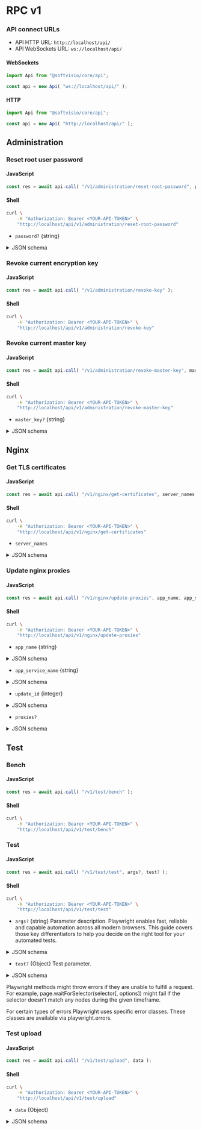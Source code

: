 # RPC v1

### API connect URLs

- API HTTP URL: `http://localhost/api/`
- API WebSockets URL: `ws://localhost/api/`

<!-- tabs:start -->

#### **WebSockets**

```javascript
import Api from "@softvisio/core/api";

const api = new Api( "ws://localhost/api/" );
```

#### **HTTP**

```javascript
import Api from "@softvisio/core/api";

const api = new Api( "http://localhost/api/" );
```

<!-- tabs:end -->

## Administration

### Reset root user password

<!-- tabs:start -->

#### **JavaScript**

```javascript
const res = await api.call( "/v1/administration/reset-root-password", password? );
```

#### **Shell**

```sh
curl \
    -H "Authorization: Bearer <YOUR-API-TOKEN>" \
    "http://localhost/api/v1/administration/reset-root-password"
```

<!-- tabs:end -->

- `password?` {string}

<details>
    <summary>JSON schema</summary>

<!-- tabs:start -->

#### **JSON**

```json
{
    "type": "string"
}
```

#### **YAML**

```yaml
type: string
```

<!-- tabs:end -->

</details>

### Revoke current encryption key

<!-- tabs:start -->

#### **JavaScript**

```javascript
const res = await api.call( "/v1/administration/revoke-key" );
```

#### **Shell**

```sh
curl \
    -H "Authorization: Bearer <YOUR-API-TOKEN>" \
    "http://localhost/api/v1/administration/revoke-key"
```

<!-- tabs:end -->

### Revoke current master key

<!-- tabs:start -->

#### **JavaScript**

```javascript
const res = await api.call( "/v1/administration/revoke-master-key", master_key? );
```

#### **Shell**

```sh
curl \
    -H "Authorization: Bearer <YOUR-API-TOKEN>" \
    "http://localhost/api/v1/administration/revoke-master-key"
```

<!-- tabs:end -->

- `master_key?` {string}

<details>
    <summary>JSON schema</summary>

<!-- tabs:start -->

#### **JSON**

```json
{
    "type": "string"
}
```

#### **YAML**

```yaml
type: string
```

<!-- tabs:end -->

</details>

## Nginx

### Get TLS certificates

<!-- tabs:start -->

#### **JavaScript**

```javascript
const res = await api.call( "/v1/nginx/get-certificates", server_names );
```

#### **Shell**

```sh
curl \
    -H "Authorization: Bearer <YOUR-API-TOKEN>" \
    "http://localhost/api/v1/nginx/get-certificates"
```

<!-- tabs:end -->

- `server_names`

<details>
    <summary>JSON schema</summary>

<!-- tabs:start -->

#### **JSON**

```json
{
    "anyOf": [
        {
            "type": "string",
            "format": "nginx-server-name"
        },
        {
            "type": "array",
            "items": {
                "type": "string",
                "format": "nginx-server-name"
            },
            "minItems": 1,
            "uniqueItems": true
        }
    ]
}
```

#### **YAML**

```yaml
anyOf:
  - type: string
    format: nginx-server-name
  - type: array
    items:
      type: string
      format: nginx-server-name
    minItems: 1
    uniqueItems: true
```

<!-- tabs:end -->

</details>

### Update nginx proxies

<!-- tabs:start -->

#### **JavaScript**

```javascript
const res = await api.call( "/v1/nginx/update-proxies", app_name, app_service_name, update_id, proxies? );
```

#### **Shell**

```sh
curl \
    -H "Authorization: Bearer <YOUR-API-TOKEN>" \
    "http://localhost/api/v1/nginx/update-proxies"
```

<!-- tabs:end -->

- `app_name` {string}

<details>
    <summary>JSON schema</summary>

<!-- tabs:start -->

#### **JSON**

```json
{
    "type": "string",
    "format": "kebab-case"
}
```

#### **YAML**

```yaml
type: string
format: kebab-case
```

<!-- tabs:end -->

</details>

- `app_service_name` {string}

<details>
    <summary>JSON schema</summary>

<!-- tabs:start -->

#### **JSON**

```json
{
    "type": "string",
    "format": "kebab-case"
}
```

#### **YAML**

```yaml
type: string
format: kebab-case
```

<!-- tabs:end -->

</details>

- `update_id` {integer}

<details>
    <summary>JSON schema</summary>

<!-- tabs:start -->

#### **JSON**

```json
{
    "type": "integer"
}
```

#### **YAML**

```yaml
type: integer
```

<!-- tabs:end -->

</details>

- `proxies?`

<details>
    <summary>JSON schema</summary>

<!-- tabs:start -->

#### **JSON**

```json
{
    "anyOf": [
        {
            "type": "null"
        },
        {
            "type": "object",
            "propertyNames": {
                "type": "string",
                "format": "kebab-case"
            },
            "additionalProperties": {
                "type": "object",
                "properties": {
                    "upstreamPort": {
                        "type": "integer",
                        "format": "ip-port"
                    },
                    "upstreamProxyProtocol": {
                        "type": "boolean"
                    },
                    "serverNames": {
                        "anyOf": [
                            {
                                "type": "null"
                            },
                            {
                                "type": "string",
                                "format": "nginx-server-name"
                            },
                            {
                                "type": "array",
                                "items": {
                                    "type": "string",
                                    "format": "nginx-server-name"
                                },
                                "uniqueItems": true
                            }
                        ]
                    },
                    "servers": {
                        "type": "array",
                        "minItems": 1,
                        "items": {
                            "type": "object",
                            "properties": {
                                "port": {
                                    "type": "integer",
                                    "format": "ip-port"
                                },
                                "type": {
                                    "enum": [
                                        "http",
                                        "tcp",
                                        "udp"
                                    ]
                                },
                                "proxyProtocol": {
                                    "type": "boolean"
                                },
                                "ssl": {
                                    "type": "boolean"
                                },
                                "maxBodySize": {
                                    "type": "string",
                                    "format": "digital-size"
                                },
                                "cacheEnabled": {
                                    "type": "boolean"
                                },
                                "cacheBypass": {
                                    "type": "boolean"
                                },
                                "httpsRedirectPort": {
                                    "anyOf": [
                                        {
                                            "type": "null"
                                        },
                                        {
                                            "type": "integer",
                                            "format": "ip-port"
                                        }
                                    ]
                                },
                                "hstsMaxAge": {
                                    "anyOf": [
                                        {
                                            "type": "null"
                                        },
                                        {
                                            "type": "string",
                                            "format": "interval"
                                        }
                                    ]
                                },
                                "hstsSubdomains": {
                                    "type": "boolean"
                                }
                            },
                            "additionalProperties": false,
                            "required": [
                                "port"
                            ]
                        }
                    }
                },
                "additionalProperties": false,
                "required": [
                    "upstreamPort",
                    "servers"
                ]
            }
        }
    ]
}
```

#### **YAML**

```yaml
anyOf:
  - type: "null"
  - type: object
    propertyNames:
      type: string
      format: kebab-case
    additionalProperties:
      type: object
      properties:
        upstreamPort:
          type: integer
          format: ip-port
        upstreamProxyProtocol:
          type: boolean
        serverNames:
          anyOf:
            - type: "null"
            - type: string
              format: nginx-server-name
            - type: array
              items:
                type: string
                format: nginx-server-name
              uniqueItems: true
        servers:
          type: array
          minItems: 1
          items:
            type: object
            properties:
              port:
                type: integer
                format: ip-port
              type:
                enum:
                  - http
                  - tcp
                  - udp
              proxyProtocol:
                type: boolean
              ssl:
                type: boolean
              maxBodySize:
                type: string
                format: digital-size
              cacheEnabled:
                type: boolean
              cacheBypass:
                type: boolean
              httpsRedirectPort:
                anyOf:
                  - type: "null"
                  - type: integer
                    format: ip-port
              hstsMaxAge:
                anyOf:
                  - type: "null"
                  - type: string
                    format: interval
              hstsSubdomains:
                type: boolean
            additionalProperties: false
            required:
              - port
      additionalProperties: false
      required:
        - upstreamPort
        - servers
```

<!-- tabs:end -->

</details>

## Test

### Bench

<!-- tabs:start -->

#### **JavaScript**

```javascript
const res = await api.call( "/v1/test/bench" );
```

#### **Shell**

```sh
curl \
    -H "Authorization: Bearer <YOUR-API-TOKEN>" \
    "http://localhost/api/v1/test/bench"
```

<!-- tabs:end -->

### Test

<!-- tabs:start -->

#### **JavaScript**

```javascript
const res = await api.call( "/v1/test/test", args?, test? );
```

#### **Shell**

```sh
curl \
    -H "Authorization: Bearer <YOUR-API-TOKEN>" \
    "http://localhost/api/v1/test/test"
```

<!-- tabs:end -->

- `args?` {string} Parameter description. Playwright enables fast, reliable and capable automation across all modern browsers. This guide covers those key differentiators to help you decide on the right tool for your automated tests.

<details>
    <summary>JSON schema</summary>

<!-- tabs:start -->

#### **JSON**

```json
{
    "type": "string"
}
```

#### **YAML**

```yaml
type: string
```

<!-- tabs:end -->

</details>

- `test?` {Object} Test parameter.

<details>
    <summary>JSON schema</summary>

<!-- tabs:start -->

#### **JSON**

```json
{
    "type": "object"
}
```

#### **YAML**

```yaml
type: object
```

<!-- tabs:end -->

</details>

Playwright methods might throw errors if they are unable to fulfill a request. For example, page.waitForSelector(selector\[, options]) might fail if the selector doesn't match any nodes during the given timeframe.

For certain types of errors Playwright uses specific error classes. These classes are available via playwright.errors.

### Test upload

<!-- tabs:start -->

#### **JavaScript**

```javascript
const res = await api.call( "/v1/test/upload", data );
```

#### **Shell**

```sh
curl \
    -H "Authorization: Bearer <YOUR-API-TOKEN>" \
    "http://localhost/api/v1/test/upload"
```

<!-- tabs:end -->

- `data` {Object}

<details>
    <summary>JSON schema</summary>

<!-- tabs:start -->

#### **JSON**

```json
{
    "type": "object",
    "properties": {
        "file": {
            "file": {
                "maxSize": "50 MB",
                "contentType": [
                    "text/plain",
                    "text/html"
                ]
            }
        },
        "options": {
            "type": "object"
        }
    },
    "additionalProperties": false,
    "required": [
        "file"
    ]
}
```

#### **YAML**

```yaml
type: object
properties:
  file:
    file:
      maxSize: 50 MB
      contentType:
        - text/plain
        - text/html
  options:
    type: object
additionalProperties: false
required:
  - file
```

<!-- tabs:end -->

</details>
